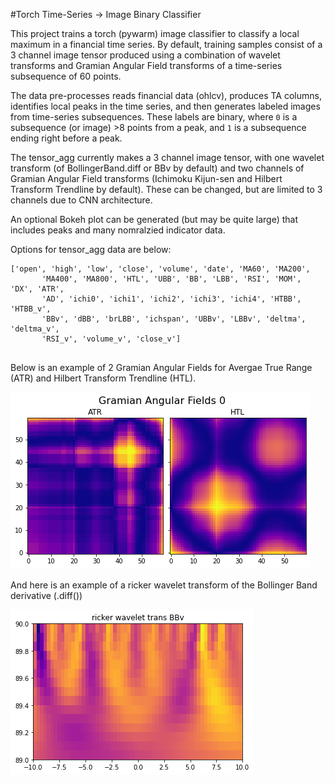 #Torch Time-Series -> Image Binary Classifier


This project trains a torch (pywarm) image classifier to classify a local maximum in a financial time series. By default, training samples consist of a 3 channel image tensor produced using a combination of wavelet transforms and Gramian Angular Field  transforms of a time-series subsequence of 60 points.

The data pre-processes reads financial data (ohlcv), produces TA columns, identifies local peaks in the time series, and then generates labeled images from time-series subsequences. These labels are binary, where `0` is a subsequence (or image) >8 points from a peak, and `1` is a subsequence ending right before a peak.

The tensor_agg currently makes a 3 channel image tensor, with one wavelet transform (of BollingerBand.diff or BBv by default) and two channels of Gramian Angular Field transforms (Ichimoku Kijun-sen and Hilbert Transform Trendline by default). These can be changed, but are limited to 3 channels due to CNN architecture. 

An optional Bokeh plot can be generated (but may be quite large) that includes peaks and many nomralzied indicator data.

Options for tensor_agg data are below:
```
['open', 'high', 'low', 'close', 'volume', 'date', 'MA60', 'MA200',
       'MA400', 'MA800', 'HTL', 'UBB', 'BB', 'LBB', 'RSI', 'MOM', 'DX', 'ATR',
       'AD', 'ichi0', 'ichi1', 'ichi2', 'ichi3', 'ichi4', 'HTBB', 'HTBB_v',
       'BBv', 'dBB', 'brLBB', 'ichspan', 'UBBv', 'LBBv', 'deltma', 'deltma_v',
       'RSI_v', 'volume_v', 'close_v']
       
```


Below is an example of 2 Gramian Angular Fields for Avergae True Range (ATR) and Hilbert Transform Trendline (HTL).

![](assets/Gramarian_wavelet_2chan.png)

And here is an example of a ricker wavelet transform of the Bollinger Band derivative (.diff())

![](assets/bbvwavelet.png)
       
